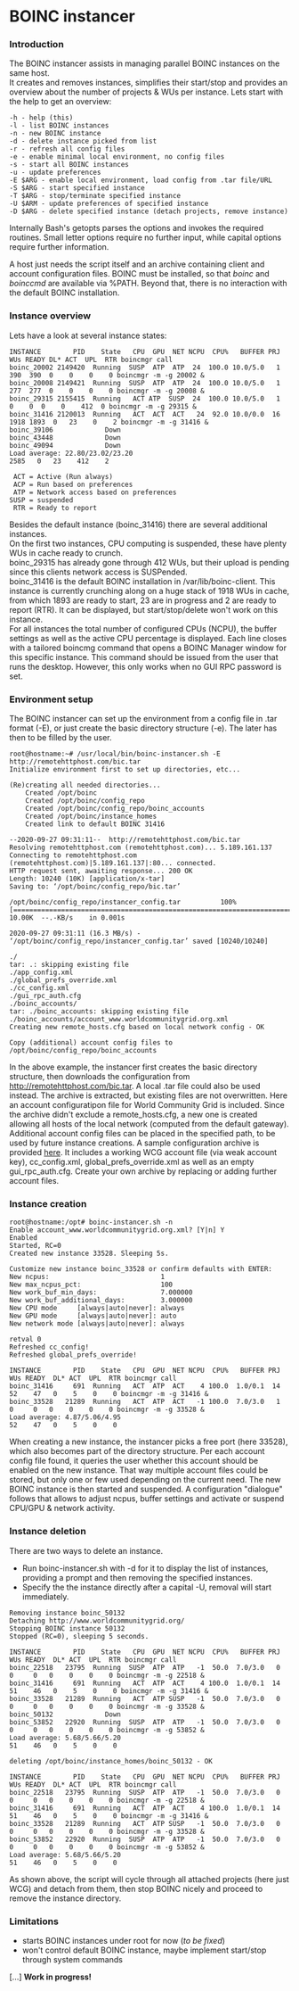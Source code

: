 # BOINC instancer
### Introduction

The BOINC instancer assists in managing parallel BOINC instances on the same host.  
It creates and removes instances, simplifies their start/stop and provides an overview about the number of projects & WUs per instance.
Lets start with the help to get an overview:
```
-h - help (this)
-l - list BOINC instances
-n - new BOINC instance
-d - delete instance picked from list
-r - refresh all config files
-e - enable minimal local environment, no config files
-s - start all BOINC instances
-u - update preferences
-E $ARG - enable local environment, load config from .tar file/URL
-S $ARG - start specified instance
-T $ARG - stop/terminate specified instance
-U $ARM - update preferences of specified instance
-D $ARG - delete specified instance (detach projects, remove instance)
```

Internally Bash's getopts parses the options and invokes the required routines. Small letter options require no further input, while capital options require further information.

A host just needs the script itself and an archive containing client and account configuration files. BOINC must be installed, so that *boinc* and *boinccmd* are available via %PATH. Beyond that, there is no interaction with the default BOINC installation. 

### Instance overview

Lets have a look at several instance states:

```
INSTANCE        PID    State   CPU  GPU  NET NCPU  CPU%   BUFFER PRJ  WUs READY DL* ACT  UPL  RTR boincmgr call                                                        
boinc_20002 2149420  Running  SUSP  ATP  ATP  24  100.0 10.0/5.0   1  390  390  0    0    0    0 boincmgr -m -g 20002 &
boinc_20008 2149421  Running  SUSP  ATP  ATP  24  100.0 10.0/5.0   1  277  277  0    0    0    0 boincmgr -m -g 20008 &
boinc_29315 2155415  Running   ACT ATP  SUSP  24  100.0 10.0/5.0   1    0    0  0    0    412  0 boincmgr -m -g 29315 &
boinc_31416 2120013  Running   ACT  ACT  ACT   24  92.0 10.0/0.0  16 1918 1893  0   23    0    2 boincmgr -m -g 31416 &
boinc_39106             Down
boinc_43448             Down
boinc_49094             Down
Load average: 22.80/23.02/23.20                                      2585   0   23    412    2

 ACT = Active (Run always)
 ACP = Run based on preferences
 ATP = Network access based on preferences
SUSP = suspended
 RTR = Ready to report
```
Besides the default instance (boinc_31416) there are several additional instances.  
On the first two instances, CPU computing is suspended, these have plenty WUs in cache ready to crunch.  
boinc_29315 has already gone through 412 WUs, but their upload is pending since this clients network access is SUSPended.  
boinc_31416 is the default BOINC installation in /var/lib/boinc-client. This instance is currently crunching along on a huge stack of 1918 WUs in cache, from which 1893 are ready to start, 23 are in progress and 2 are ready to report (RTR). It can be displayed, but start/stop/delete won't work on this instance.  
For all instances the total number of configured CPUs (NCPU), the buffer settings as well as the active CPU percentage is displayed. Each line closes with a tailored boincmg command that opens a BOINC Manager window for this specific instance. This command should be issued from the user that runs the desktop. However, this only works when no GUI RPC password is set.

### Environment setup
The BOINC instancer can set up the environment from a config file in .tar format (-E), or just create the basic directory structure (-e). The later has then to be filled by the user.

```
root@hostname:~# /usr/local/bin/boinc-instancer.sh -E http://remotehttphost.com/bic.tar
Initialize environment first to set up directories, etc...

(Re)creating all needed directories...
	Created /opt/boinc
	Created /opt/boinc/config_repo
	Created /opt/boinc/config_repo/boinc_accounts
	Created /opt/boinc/instance_homes
	Created link to default BOINC 31416

--2020-09-27 09:31:11--  http://remotehttphost.com/bic.tar
Resolving remotehttphost.com (remotehttphost.com)... 5.189.161.137
Connecting to remotehttphost.com (remotehttphost.com)|5.189.161.137|:80... connected.
HTTP request sent, awaiting response... 200 OK
Length: 10240 (10K) [application/x-tar]
Saving to: ‘/opt/boinc/config_repo/bic.tar’

/opt/boinc/config_repo/instancer_config.tar          100%[=====================================================================================================================>]  10.00K  --.-KB/s    in 0.001s  

2020-09-27 09:31:11 (16.3 MB/s) - ‘/opt/boinc/config_repo/instancer_config.tar’ saved [10240/10240]

./
tar: .: skipping existing file
./app_config.xml
./global_prefs_override.xml
./cc_config.xml
./gui_rpc_auth.cfg
./boinc_accounts/
tar: ./boinc_accounts: skipping existing file
./boinc_accounts/account_www.worldcommunitygrid.org.xml
Creating new remote_hosts.cfg based on local network config - OK

Copy (additional) account config files to /opt/boinc/config_repo/boinc_accounts
```
In the above example, the instancer first creates the basic directory structure, then downloads the configuration from http://remotehttphost.com/bic.tar. A local .tar file could also be used instead. The archive is extracted, but existing files are not overwritten. Here an account configuratipon file for World Community Grid is included. Since the archive didn't exclude a remote_hosts.cfg, a new one is created allowing all hosts of the local network (computed from the default gateway). Additional account config files can be placed in the specified path, to be used by future instance creations.
A sample configuration archive is provided [here](bic.tar). It includes a working WCG account file (via weak account key), cc_config.xml, global_prefs_override.xml as well as an empty gui_rpc_auth.cfg. Create your own archive by replacing or adding further account files.

### Instance creation
```
root@hostname:/opt# boinc-instancer.sh -n
Enable account_www.worldcommunitygrid.org.xml? [Y|n] Y
Enabled
Started, RC=0
Created new instance 33528. Sleeping 5s.

Customize new instance boinc_33528 or confirm defaults with ENTER:
New ncpus:                            1
New max_ncpus_pct:                    100
New work_buf_min_days:                7.000000
New work_buf_additional_days:         3.000000
New CPU mode     [always|auto|never]: always
New GPU mode     [always|auto|never]: auto
New network mode [always|auto|never]: always

retval 0
Refreshed cc_config!
Refreshed global_prefs_override!

INSTANCE        PID    State   CPU  GPU  NET NCPU  CPU%   BUFFER PRJ  WUs READY  DL* ACT  UPL  RTR boincmgr call          
boinc_31416     691  Running   ACT  ATP  ACT    4 100.0  1.0/0.1  14   52    47   0    5    0    0 boincmgr -m -g 31416 &                                         
boinc_33528   21289  Running   ACT  ATP  ACT   -1 100.0  7.0/3.0   1    0     0   0    0    0    0 boincmgr -m -g 33528 &                                         
Load average: 4.87/5.06/4.95                                           52    47   0    5    0    0
```

When creating a new instance, the instancer picks a free port (here 33528), which also becomes part of the directory structure. Per each account config file found, it queries the user whether this account should be enabled on the new instance. That way multiple account files could be stored, but only one or few used depending on the current need. The new BOINC instance is then started and suspended. A configuration "dialogue" follows that allows to adjust ncpus, buffer settings and activate or suspend CPU/GPU & network activity. 

### Instance deletion
There are two ways to delete an instance.  
- Run boinc-instancer.sh with -d for it to display the list of instances, providing a prompt and then removing the specified instances.
- Specify the the instance directly after a capital -U, removal will start immediately.

```root@hostname:~# boinc-instancer.sh -D boinc_50132
Removing instance boinc_50132
Detaching http://www.worldcommunitygrid.org/
Stopping BOINC instance 50132
Stopped (RC=0), sleeping 5 seconds.

INSTANCE        PID    State   CPU  GPU  NET NCPU  CPU%   BUFFER PRJ  WUs READY  DL* ACT  UPL  RTR boincmgr call                                                   
boinc_22518   23795  Running  SUSP  ATP  ATP   -1  50.0  7.0/3.0   0    0     0   0    0    0    0 boincmgr -m -g 22518 &                                         
boinc_31416     691  Running   ACT  ATP  ACT    4 100.0  1.0/0.1  14   51    46   0    5    0    0 boincmgr -m -g 31416 &                                         
boinc_33528   21289  Running   ACT  ATP SUSP   -1  50.0  7.0/3.0   0    0     0   0    0    0    0 boincmgr -m -g 33528 &                                         
boinc_50132             Down
boinc_53852   22920  Running  SUSP  ATP  ATP   -1  50.0  7.0/3.0   0    0     0   0    0    0    0 boincmgr -m -g 53852 &                                         
Load average: 5.68/5.66/5.20                                           51    46   0    5    0    0

deleting /opt/boinc/instance_homes/boinc_50132 - OK

INSTANCE        PID    State   CPU  GPU  NET NCPU  CPU%   BUFFER PRJ  WUs READY  DL* ACT  UPL  RTR boincmgr call  
boinc_22518   23795  Running  SUSP  ATP  ATP   -1  50.0  7.0/3.0   0    0     0   0    0    0    0 boincmgr -m -g 22518 &  
boinc_31416     691  Running   ACT  ATP  ACT    4 100.0  1.0/0.1  14   51    46   0    5    0    0 boincmgr -m -g 31416 &                                         
boinc_33528   21289  Running   ACT  ATP SUSP   -1  50.0  7.0/3.0   0    0     0   0    0    0    0 boincmgr -m -g 33528 &                                         
boinc_53852   22920  Running  SUSP  ATP  ATP   -1  50.0  7.0/3.0   0    0     0   0    0    0    0 boincmgr -m -g 53852 &                                         
Load average: 5.68/5.66/5.20                                           51    46   0    5    0    0
```
As shown above, the script will cycle through all attached projects (here just WCG) and detach from them, then stop BOINC nicely and proceed to remove the instance directory.

### Limitations
- starts BOINC instances under root for now (*to be fixed*)
- won't control default BOINC instance, maybe implement start/stop through system commands

[...]
**Work in progress!**

